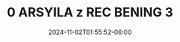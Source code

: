 --- 
title: "0 ARSYILA  z REC BENING 3"
description: "download bokep 0 ARSYILA  z REC BENING 3 instagram   terbaru"
date: 2024-11-02T01:55:52-08:00
file_code: "wdadnemfglc1"
draft: false
cover: "z016i189cm9rnvrj.jpg"
tags: ["ARSYILA", "REC", "BENING", "bokep-indo", "bokep-viral", "bokep-ig"]
length: 29
fld_id: "1483160"
foldername: "arsyila"
categories: ["arsyila"]
views: 0
---